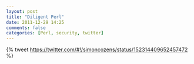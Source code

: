 ```yaml
---
layout: post
title: "Diligent Perl"
date: 2011-12-29 14:25
comments: false
categories: [Perl, security, twitter]
---
```

{% tweet https://twitter.com/#!/simoncozens/status/152314409652457472 %}
